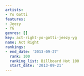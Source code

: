 ```yaml
---
artists:
- Yo Gotti
features:
- Jeezy
- YG
genres: []
key: act-right-yo-gotti-jeezy-yg
name: Act Right
rankings:
- end_date: '2013-09-27'
  rank: 100
  ranking_list: Billboard Hot 100
  start_date: '2013-09-21'
---
```


